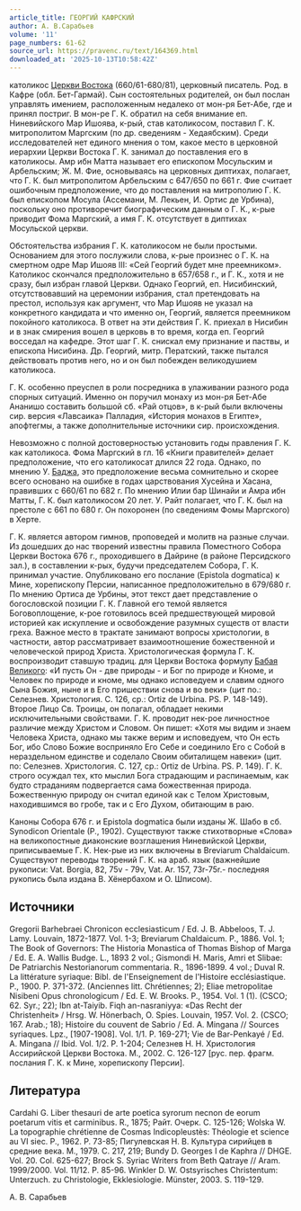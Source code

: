 ```yaml
---
article_title: ГЕОРГИЙ КАФРСКИЙ
author: A. В.Сарабьев
volume: '11'
page_numbers: 61-62
source_url: https://pravenc.ru/text/164369.html
downloaded_at: '2025-10-13T10:58:42Z'
---
```


католикос [Церкви Востока](<https://pravenc.ru/text/Церковь Востока.html>) (660/61-680/81), церковный писатель. Род. в Кафре (обл. Бет-Гармай). Сын состоятельных родителей, он был послан управлять имением, расположенным недалеко от мон-ря Бет-Абе, где и принял постриг. В мон-ре Г. К. обратил на себя внимание еп. Ниневийского Мар Ишоява, к-рый, став католикосом, поставил Г. К. митрополитом Маргским (по др. сведениям - Хедаябским). Среди исследователей нет единого мнения о том, какое место в церковной иерархии Церкви Востока Г. К. занимал до поставления его в католикосы. Амр ибн Матта называет его епископом Мосульским и Арбельским; Ж. М. Фие, основываясь на церковных диптихах, полагает, что Г. К. был митрополитом Арбельским с 647/650 по 661 г. Фие считает ошибочным предположение, что до поставления на митрополию Г. К. был епископом Мосула (Ассемани, М. Лекьен, И. Ортис де Урбина), поскольку оно противоречит биографическим данным о Г. К., к-рые приводит Фома Маргский, а имя Г. К. отсутствует в диптихах Мосульской церкви.

Обстоятельства избрания Г. К. католикосом не были простыми. Основанием для этого послужили слова, к-рые произнес о Г. К. на смертном одре Мар Ишояв III: «Сей Георгий будет мне преемником». Католикос скончался предположительно в 657/658 г., и Г. К., хотя и не сразу, был избран главой Церкви. Однако Георгий, еп. Нисибинский, отсутствовавший на церемонии избрания, стал претендовать на престол, используя как аргумент, что Мар Ишояв не указал на конкретного кандидата и что именно он, Георгий, является преемником покойного католикоса. В ответ на эти действия Г. К. приехал в Нисибин и в знак смирения вошел в церковь в то время, когда еп. Георгий восседал на кафедре. Этот шаг Г. К. снискал ему признание и паствы, и епископа Нисибина. Др. Георгий, митр. Ператский, также пытался действовать против него, но и он был побежден великодушием католикоса.

Г. К. особенно преуспел в роли посредника в улаживании разного рода спорных ситуаций. Именно он поручил монаху из мон-ря Бет-Абе Ананишо составить большой сб. «Рай отцов», в к-рый были включены сир. версия «Лавсаика» Палладия, «История монахов в Египте», апофтегмы, а также дополнительные источники сир. происхождения.

Невозможно с полной достоверностью установить годы правления Г. К. как католикоса. Фома Маргский в гл. 16 «Книги правителей» делает предположение, что его католикосат длился 22 года. Однако, по мнению У. [Баджа](https://pravenc.ru/text/Баджа.html), это предположение весьма сомнительно и скорее всего основано на ошибке в годах царствования Хусейна и Хасана, правивших с 660/61 по 682 г. По мнению Илии бар Шинайи и Амра ибн Матты, Г. К. был католикосом 20 лет. У. Райт полагает, что Г. К. был на престоле с 661 по 680 г. Он похоронен (по сведениям Фомы Маргского) в Херте.

Г. К. является автором гимнов, проповедей и молитв на разные случаи. Из дошедших до нас творений известны правила Поместного Собора Церкви Востока 676 г., проходившего в Дайрине (в районе Персидского зал.), в составлении к-рых, будучи председателем Собора, Г. К. принимал участие. Опубликовано его послание (Epistola dogmatica) к Мине, хорепископу Персии, написанное предположительно в 679/680 г. По мнению Ортиса де Урбины, этот текст дает представление о богословской позиции Г. К. Главной его темой является Боговоплощение, к-рое готовилось всей предшествующей мировой историей как искупление и освобождение разумных существ от власти греха. Важное место в трактате занимают вопросы христологии, в частности, автор рассматривает взаимоотношение божественной и человеческой природ Христа. Христологическая формула Г. К. воспроизводит ставшую традиц. для Церкви Востока формулу [Бабая Великого](<https://pravenc.ru/text/Бабай Великий.html>): «И пусть Он - две природы - и Бог по природе и Кноме, и Человек по природе и кноме, мы однако исповедуем и славим одного Сына Божия, ныне и в Его пришествии снова и во веки» (цит по.: Селезнев. Христология. С. 126, ср.: Ortiz de Urbina. PS. P. 148-149). Второе Лицо Св. Троицы, он полагал, обладает некими исключительными свойствами. Г. К. проводит нек-рое личностное различие между Христом и Словом. Он пишет: «Хотя мы видим и знаем Человека Христа, однако мы также верим и исповедуем, что Он есть Бог, ибо Слово Божие восприняло Его Себе и соединило Его с Собой в нераздельном единстве и соделало Своим обиталищем навеки» (цит. по: Селезнев. Христология. С. 127, ср.: Ortiz de Urbina. PS. P. 149). Г. К. строго осуждал тех, кто мыслил Бога страдающим и распинаемым, как будто страданиям подвергается сама божественная природа. Божественную природу он считал единой как с Телом Христовым, находившимся во гробе, так и с Его Духом, обитающим в раю.

Каноны Собора 676 г. и Epistola dogmatica были изданы Ж. Шабо в сб. Synodicon Orientale (P., 1902). Существуют также стихотворные «Слова» на великопостные диаконские возглашения Ниневийской Церкви, приписываемые Г. К. Нек-рые из них включены в Breviarum Chaldaicum. Существуют переводы творений Г. К. на араб. язык (важнейшие рукописи: Vat. Borgia, 82, 75v - 79v, Vat. Ar. 157, 73r-75r.- последняя рукопись была издана В. Хёнербахом и О. Шписом).

## Источники

Gregorii Barhebraei Chronicon ecclesiasticum / Ed. J. B. Abbeloos, T. J. Lamy. Louvain, 1872-1877. Vol. 1-3; Breviarum Chaldaicum. P., 1886. Vol. 1; The Book of Governors: The Historia Monastica of Thomas Bishop of Marga / Ed. E. A. Wallis Budge. L., 1893 2 vol.; Gismondi H. Maris, Amri et Slibae: De Patriarchis Nestorianorum commentaria. R., 1896-1899. 4 vol.; Duval R. La littérature syriaque: Bibl. de l'Enseignement de l'Histoire ecclésiastique. P., 1900. P. 371-372. (Anciennes litt. Chrétiennes; 2); Eliae metropolitae Nisibeni Opus chronologicum / Ed. E. W. Brooks. P., 1954. Vol. 1 (1). (CSCO; 62. Syr.; 22); Ibn at-Taiyib. Fiqh an-nasraniyya: «Das Recht der Christenheit» / Hrsg. W. Hönerbach, O. Spies. Louvain, 1957. Vol. 2. (CSCO; 167. Arab.; 18); Histoire du couvent de Sabrio / Ed. A. Mingana // Sources syriaques. Lpz., [1907-1908]. Vol. 1/1. P. 169-271; Vie de Bar-Penkayé / Ed. A. Mingana // Ibid. Vol. 1/2. P. 1-204; Селезнев Н. Н. Христология Ассирийской Церкви Востока. М., 2002. С. 126-127 [рус. пер. фрагм. послания Г. К. к Мине, хорепископу Персии].

## Литература

Cardahi G. Liber thesauri de arte poetica syrorum necnon de eorum poetarum vitis et carminibus. R., 1875; Райт. Очерк. С. 125-126; Wolska W. La topographie chrétienne de Cosmas Indicopleustès: Théologie et science au VI siec. P., 1962. P. 73-85; Пигулевская Н. В. Культура сирийцев в средние века. М., 1979. С. 217, 219; Bundy D. Georges I de Kaphra // DHGE. Vol. 20. Col. 625-627; Brock S. Syriac Writers from Beth Qatraye // Aram. 1999/2000. Vol. 11/12. P. 85-96. Winkler D. W. Ostsyrisches Christentum: Unterzuch. zu Christologie, Ekklesiologie. Münster, 2003. S. 119-129.

A. В.  Сарабьев
